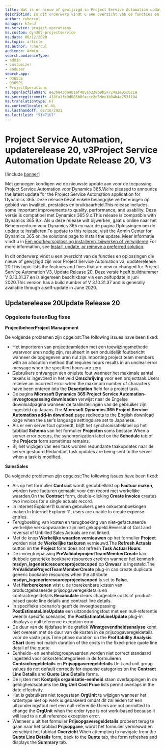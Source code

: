 ```yaml
---
title: Wat is er nieuw of gewijzigd in Project Service Automation updaterelease 20, v3
description: In dit onderwerp vindt u een overzicht van de functies en oplossingen die beschikbaar zijn voor Project Service Automation updaterelease 20, v3
author: ruhercul
manager: kfend
ms.service: project-operations
ms.custom: dyn365-projectservice
ms.date: 06/12/2020
ms.topic: article
ms.author: ruhercul
audience: Admin
search.audienceType:
- admin
- customizer
- enduser
search.app:
- D365CE
- D365PS
- ProjectOperations
ms.openlocfilehash: ee3be43da401af405ab329b9b5a724a2e95c0219
ms.sourcegitcommit: 418fa1fe9d605b8faccc2d5dee1b04b4e753f194
ms.translationtype: HT
ms.contentlocale: nl-NL
ms.lasthandoff: 02/10/2021
ms.locfileid: "5147107"
---
```

# <a name="project-service-automation-update-release-20-v3"></a><span data-ttu-id="eaa3d-103">Project Service Automation, updaterelease 20, v3</span><span class="sxs-lookup"><span data-stu-id="eaa3d-103">Project Service Automation Update Release 20, V3</span></span>

[!include [banner](../includes/psa-now-project-operations.md)]

<span data-ttu-id="eaa3d-104">Met genoegen kondigen we de nieuwste update aan voor de toepassing Project Service Automation voor Dynamics 365.</span><span class="sxs-lookup"><span data-stu-id="eaa3d-104">We’re pleased to announce the latest update for the Project Service Automation application for Dynamics 365.</span></span> <span data-ttu-id="eaa3d-105">Deze release bevat enkele belangrijke verbeteringen op gebied van kwaliteit, prestaties en bruikbaarheid.</span><span class="sxs-lookup"><span data-stu-id="eaa3d-105">This release includes some important improvements to quality, performance, and usability.</span></span> <span data-ttu-id="eaa3d-106">Deze versie is compatibel met Dynamics 365 9.x.</span><span class="sxs-lookup"><span data-stu-id="eaa3d-106">This release is compatible with Dynamics 365 9.x.</span></span> <span data-ttu-id="eaa3d-107">Als u deze release wilt bijwerken, gaat u online naar het Beheercentrum voor Dynamics 365 en naar de pagina Oplossingen om de update te installeren.</span><span class="sxs-lookup"><span data-stu-id="eaa3d-107">To update to this release, visit the Admin Center for Dynamics 365 online solutions page to install the update.</span></span> <span data-ttu-id="eaa3d-108">Meer informatie vindt u in [Een voorkeursoplossing installeren, bijwerken of verwijderen](https://docs.microsoft.com/power-platform/admin/install-remove-preferred-solution).</span><span class="sxs-lookup"><span data-stu-id="eaa3d-108">For more information, see [Install, update, or remove a preferred solution](https://docs.microsoft.com/power-platform/admin/install-remove-preferred-solution).</span></span>

<span data-ttu-id="eaa3d-109">In dit onderwerp vindt u een overzicht van de functies en oplossingen die nieuw of gewijzigd zijn voor Project Service Automation v3, updaterelease 20.</span><span class="sxs-lookup"><span data-stu-id="eaa3d-109">This topic lists the features and fixes that are new or changed for Project Service Automation V3, Update Release 20.</span></span> <span data-ttu-id="eaa3d-110">Deze versie heeft buildnummer V 3.10.31.37 en is algemeen beschikbaar via een zelfupdate in juni 2020.</span><span class="sxs-lookup"><span data-stu-id="eaa3d-110">This version has a build number of V 3.10.31.37 and is generally available through a self-update in June 2020.</span></span>

## <a name="update-release-20"></a><span data-ttu-id="eaa3d-111">Updaterelease 20</span><span class="sxs-lookup"><span data-stu-id="eaa3d-111">Update Release 20</span></span>

### <a name="bug-fixes"></a><span data-ttu-id="eaa3d-112">Opgeloste fouten</span><span class="sxs-lookup"><span data-stu-id="eaa3d-112">Bug fixes</span></span>

<span data-ttu-id="eaa3d-113">**Projectbeheer**</span><span class="sxs-lookup"><span data-stu-id="eaa3d-113">**Project Management**</span></span>

<span data-ttu-id="eaa3d-114">De volgende problemen zijn opgelost:</span><span class="sxs-lookup"><span data-stu-id="eaa3d-114">The following issues have been fixed:</span></span>

- <span data-ttu-id="eaa3d-115">Het importeren van projectteamleden met een toewijzingsmethode waarvoor uren nodig zijn, resulteert in een onduidelijk foutbericht wanneer de opgegeven uren nul zijn.</span><span class="sxs-lookup"><span data-stu-id="eaa3d-115">Importing project team members with an allocation method that requires hours results in an unclear error message when the specified hours are zero.</span></span>
- <span data-ttu-id="eaa3d-116">Gebruikers ontvangen een onjuiste fout wanneer het maximale aantal tekens is ingevoerd in het veld **Omschrijving** voor een projecttaak.</span><span class="sxs-lookup"><span data-stu-id="eaa3d-116">Users receive an incorrect error when the maximum number of characters have been entered into the **Description** field for a project task.</span></span>
- <span data-ttu-id="eaa3d-117">De pagina **Microsoft Dynamics 365 Project Service Automation-invoegtoepassing downloaden** verwijst naar de Engelse downloadpagina wanneer de taalinstellingen van de gebruiker zijn ingesteld op Japans.</span><span class="sxs-lookup"><span data-stu-id="eaa3d-117">The **Microsoft Dynamics 365 Project Service Automation add-in download** page redirects to the English download page when the user’s language settings are set to Japanese.</span></span>
- <span data-ttu-id="eaa3d-118">Als er een serverfout optreedt, blijft het synchronisatielabel op het tabblad **Schema** van het formulier **Projecten** soms bestaan.</span><span class="sxs-lookup"><span data-stu-id="eaa3d-118">When a server error occurs, the synchronization label on the **Schedule** tab of the **Projects** form sometimes remains.</span></span>
- <span data-ttu-id="eaa3d-119">Bij het wijzigen van een taak worden redundante taakupdates naar de server gestuurd.</span><span class="sxs-lookup"><span data-stu-id="eaa3d-119">Redundant task updates are being sent to the server when a task is modified.</span></span>

<span data-ttu-id="eaa3d-120">**Sales**</span><span class="sxs-lookup"><span data-stu-id="eaa3d-120">**Sales**</span></span>

<span data-ttu-id="eaa3d-121">De volgende problemen zijn opgelost:</span><span class="sxs-lookup"><span data-stu-id="eaa3d-121">The following issues have been fixed:</span></span>

- <span data-ttu-id="eaa3d-122">Als op het formulier **Contract** wordt gedubbelklikt op **Factuur maken**, worden twee facturen gemaakt voor één record met werkelijke waarden.</span><span class="sxs-lookup"><span data-stu-id="eaa3d-122">On the **Contract** form, double-clicking **Create Invoice** creates two invoices for a single actuals record.</span></span>
- <span data-ttu-id="eaa3d-123">In Internet Explorer11 kunnen gebruikers geen onkostenboekingen maken.</span><span class="sxs-lookup"><span data-stu-id="eaa3d-123">In Internet Explorer 11, users are unable to create expense entries.</span></span>
- <span data-ttu-id="eaa3d-124">Terugboeking van kosten en terugboeking van niet-gefactureerde werkelijke verkoopwaarden zijn niet gekoppeld.</span><span class="sxs-lookup"><span data-stu-id="eaa3d-124">Reversal of Cost and reversal of Unbilled Sales Actuals are not linked.</span></span>
- <span data-ttu-id="eaa3d-125">Met de knop **Werkelijke waarden vernieuwen** op het formulier **Project** worden niet de **Werkelijke taakuren** vernieuwd.</span><span class="sxs-lookup"><span data-stu-id="eaa3d-125">The **Refresh Actuals** button on the **Project** form does not refresh **Task Actual Hours**.</span></span>
- <span data-ttu-id="eaa3d-126">De invoegtoepassing **PreValidateprojectTeamMemberCreate** kan dubbele generieke boekbare resources creëren wanneer het kenmerk **msdyn_isgenericresourceprojectscoped** op **Onwaar** is ingesteld.</span><span class="sxs-lookup"><span data-stu-id="eaa3d-126">The **PreValidateProjectTeamMemberCreate** plug-in can create duplicate generic bookable resources when the attribute **msdyn_isgenericresourceprojectscoped** is set to **False**.</span></span>
- <span data-ttu-id="eaa3d-127">Met **Herberekenen** wist u de toerekenbare kosten van productgebaseerde prijsopgaveregeldetails en contractregeldetails.</span><span class="sxs-lookup"><span data-stu-id="eaa3d-127">**Recalculate** clears chargeable costs of product-based quote line details and contract line details.</span></span>
- <span data-ttu-id="eaa3d-128">In specifieke scenario's geeft de invoegtoepassing **PostEstimateLineUpdate** een uitzonderingsfout met een null-referentie weer.</span><span class="sxs-lookup"><span data-stu-id="eaa3d-128">In specific scenarios, the **PostEstimateLineUpdate** plug-in displays a null teference exception error.</span></span>
- <span data-ttu-id="eaa3d-129">De duur van de tijdsfase in de grafiek **Winstgevendheidsanalyse** komt niet overeen met de duur van de kosten in de prijsopgaveregeldetails voor de vaste prijs.</span><span class="sxs-lookup"><span data-stu-id="eaa3d-129">Time phase duration on the **Profitability Analysis Chart** does not match duration of the costs in the fixed-price quote line detail of the quote.</span></span>
- <span data-ttu-id="eaa3d-130">Eenheids- en eenheidsgroepwaarden worden niet correct standaard ingesteld voor onkostencategorieën in de formulieren **Contractregeldetails** en **Prijsopgaveregeldetails**.</span><span class="sxs-lookup"><span data-stu-id="eaa3d-130">Unit and unit group values do not default correctly for expense categories on the **Contract Line Details** and **Quote Line Details** forms.</span></span>
- <span data-ttu-id="eaa3d-131">De lijsten met **Kostprijs organisatie-eenheid** staan overlappingen in de geldigheidsdatums toe.</span><span class="sxs-lookup"><span data-stu-id="eaa3d-131">**Org Unit Cost Price** lists permit overlaps in the date effectivity.</span></span>
- <span data-ttu-id="eaa3d-132">Het is gebruikers niet toegestaan **OrgUnit** te wijzigen wanneer het ordertype niet op werk is gebaseerd omdat dit zal leiden tot een uitzonderingsfout met een null-referentie.</span><span class="sxs-lookup"><span data-stu-id="eaa3d-132">Users are not permitted to change the **OrgUnit** when the order type is not work-based because it will lead to a null reference exception error.</span></span>
- <span data-ttu-id="eaa3d-133">Wanneer u uit het formulier **Prijsopgaveregeldetails** probeert terug te gaan naar het tabblad **Prijsopgave**, wordt het formulier vernieuwd en verschijnt het tabblad **Overzicht**.</span><span class="sxs-lookup"><span data-stu-id="eaa3d-133">When attempting to navigate from the **Quote Line Details** form, back to the **Quote** tab, the form refreshes and displays the **Summary** tab.</span></span>
